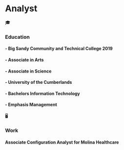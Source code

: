 # Analyst

🎓
### Education
#### - Big Sandy Community and Technical College 2019
 #### - Associate in Arts
 #### - Associate in Science

#### - University of the Cumberlands
 #### - Bachelors Information Technology
 #### - Emphasis Management
🖥️
### Work
 #### Associate Configuration Analyst for Molina Healthcare
